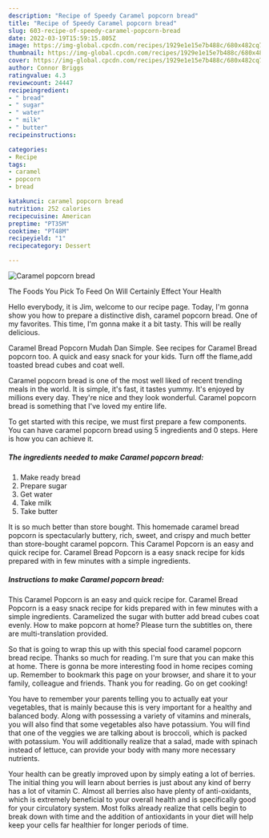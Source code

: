 ```yaml
---
description: "Recipe of Speedy Caramel popcorn bread"
title: "Recipe of Speedy Caramel popcorn bread"
slug: 603-recipe-of-speedy-caramel-popcorn-bread
date: 2022-03-19T15:59:15.805Z
image: https://img-global.cpcdn.com/recipes/1929e1e15e7b488c/680x482cq70/caramel-popcorn-bread-recipe-main-photo.jpg
thumbnail: https://img-global.cpcdn.com/recipes/1929e1e15e7b488c/680x482cq70/caramel-popcorn-bread-recipe-main-photo.jpg
cover: https://img-global.cpcdn.com/recipes/1929e1e15e7b488c/680x482cq70/caramel-popcorn-bread-recipe-main-photo.jpg
author: Connor Briggs
ratingvalue: 4.3
reviewcount: 24447
recipeingredient:
- " bread"
- " sugar"
- " water"
- " milk"
- " butter"
recipeinstructions:

categories:
- Recipe
tags:
- caramel
- popcorn
- bread

katakunci: caramel popcorn bread 
nutrition: 252 calories
recipecuisine: American
preptime: "PT35M"
cooktime: "PT48M"
recipeyield: "1"
recipecategory: Dessert

---
```



![Caramel popcorn bread](https://img-global.cpcdn.com/recipes/1929e1e15e7b488c/680x482cq70/caramel-popcorn-bread-recipe-main-photo.jpg)

The Foods You Pick To Feed On Will Certainly Effect Your Health

Hello everybody, it is Jim, welcome to our recipe page. Today, I'm gonna show you how to prepare a distinctive dish, caramel popcorn bread. One of my favorites. This time, I'm gonna make it a bit tasty. This will be really delicious.

Caramel Bread Popcorn Mudah Dan Simple. See recipes for Caramel Bread popcorn too. A quick and easy snack for your kids. Turn off the flame,add toasted bread cubes and coat well.

Caramel popcorn bread is one of the most well liked of recent trending meals in the world. It is simple, it's fast, it tastes yummy. It's enjoyed by millions every day. They're nice and they look wonderful. Caramel popcorn bread is something that I've loved my entire life.


To get started with this recipe, we must first prepare a few components. You can have caramel popcorn bread using 5 ingredients and 0 steps. Here is how you can achieve it.

<!--inarticleads1-->

##### The ingredients needed to make Caramel popcorn bread:

1. Make ready  bread
1. Prepare  sugar
1. Get  water
1. Take  milk
1. Take  butter


It is so much better than store bought. This homemade caramel bread popcorn is spectacularly buttery, rich, sweet, and crispy and much better than store-bought caramel popcorn. This Caramel Popcorn is an easy and quick recipe for. Caramel Bread Popcorn is a easy snack recipe for kids prepared with in few minutes with a simple ingredients. 

<!--inarticleads2-->

##### Instructions to make Caramel popcorn bread:



This Caramel Popcorn is an easy and quick recipe for. Caramel Bread Popcorn is a easy snack recipe for kids prepared with in few minutes with a simple ingredients. Caramelized the sugar with butter add bread cubes coat evenly. How to make popcorn at home? Please turn the subtitles on, there are multi-translation provided. 

So that is going to wrap this up with this special food caramel popcorn bread recipe. Thanks so much for reading. I'm sure that you can make this at home. There is gonna be more interesting food in home recipes coming up. Remember to bookmark this page on your browser, and share it to your family, colleague and friends. Thank you for reading. Go on get cooking!

You have to remember your parents telling you to actually eat your vegetables, that is mainly because this is very important for a healthy and balanced body. Along with possessing a variety of vitamins and minerals, you will also find that some vegetables also have potassium. You will find that one of the veggies we are talking about is broccoli, which is packed with potassium. You will additionally realize that a salad, made with spinach instead of lettuce, can provide your body with many more necessary nutrients.

Your health can be greatly improved upon by simply eating a lot of berries. The initial thing you will learn about berries is just about any kind of berry has a lot of vitamin C. Almost all berries also have plenty of anti-oxidants, which is extremely beneficial to your overall health and is specifically good for your circulatory system. Most folks already realize that cells begin to break down with time and the addition of antioxidants in your diet will help keep your cells far healthier for longer periods of time.
